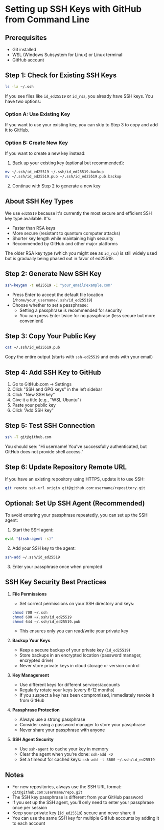 # Setting up SSH Keys with GitHub from Command Line

## Prerequisites
- Git installed
- WSL (Windows Subsystem for Linux) or Linux terminal
- GitHub account

## Step 1: Check for Existing SSH Keys
```bash
ls -la ~/.ssh
```
If you see files like `id_ed25519` or `id_rsa`, you already have SSH keys. You have two options:

### Option A: Use Existing Key
If you want to use your existing key, you can skip to Step 3 to copy and add it to GitHub.

### Option B: Create New Key
If you want to create a new key instead:
1. Back up your existing key (optional but recommended):
```bash
mv ~/.ssh/id_ed25519 ~/.ssh/id_ed25519.backup
mv ~/.ssh/id_ed25519.pub ~/.ssh/id_ed25519.pub.backup
```
2. Continue with Step 2 to generate a new key

## About SSH Key Types
We use `ed25519` because it's currently the most secure and efficient SSH key type available. It's:
- Faster than RSA keys
- More secure (resistant to quantum computer attacks)
- Shorter key length while maintaining high security
- Recommended by GitHub and other major platforms

The older RSA key type (which you might see as `id_rsa`) is still widely used but is gradually being phased out in favor of ed25519.

## Step 2: Generate New SSH Key
```bash
ssh-keygen -t ed25519 -C "your_email@example.com"
```
- Press Enter to accept the default file location (`/home/your_username/.ssh/id_ed25519`)
- Choose whether to set a passphrase:
  - Setting a passphrase is recommended for security
  - You can press Enter twice for no passphrase (less secure but more convenient)

## Step 3: Copy Your Public Key
```bash
cat ~/.ssh/id_ed25519.pub
```
Copy the entire output (starts with `ssh-ed25519` and ends with your email)

## Step 4: Add SSH Key to GitHub
1. Go to GitHub.com → Settings
2. Click "SSH and GPG keys" in the left sidebar
3. Click "New SSH key"
4. Give it a title (e.g., "WSL Ubuntu")
5. Paste your public key
6. Click "Add SSH key"

## Step 5: Test SSH Connection
```bash
ssh -T git@github.com
```
You should see: "Hi username! You've successfully authenticated, but GitHub does not provide shell access."

## Step 6: Update Repository Remote URL
If you have an existing repository using HTTPS, update it to use SSH:
```bash
git remote set-url origin git@github.com:username/repository.git
```

## Optional: Set Up SSH Agent (Recommended)
To avoid entering your passphrase repeatedly, you can set up the SSH agent:

1. Start the SSH agent:
```bash
eval "$(ssh-agent -s)"
```

2. Add your SSH key to the agent:
```bash
ssh-add ~/.ssh/id_ed25519
```

3. Enter your passphrase once when prompted

## SSH Key Security Best Practices
1. **File Permissions**
   - Set correct permissions on your SSH directory and keys:
   ```bash
   chmod 700 ~/.ssh
   chmod 600 ~/.ssh/id_ed25519
   chmod 644 ~/.ssh/id_ed25519.pub
   ```
   - This ensures only you can read/write your private key

2. **Backup Your Keys**
   - Keep a secure backup of your private key (`id_ed25519`)
   - Store backups in an encrypted location (password manager, encrypted drive)
   - Never store private keys in cloud storage or version control

3. **Key Management**
   - Use different keys for different services/accounts
   - Regularly rotate your keys (every 6-12 months)
   - If you suspect a key has been compromised, immediately revoke it from GitHub

4. **Passphrase Protection**
   - Always use a strong passphrase
   - Consider using a password manager to store your passphrase
   - Never share your passphrase with anyone

5. **SSH Agent Security**
   - Use `ssh-agent` to cache your key in memory
   - Clear the agent when you're done: `ssh-add -D`
   - Set a timeout for cached keys: `ssh-add -t 3600 ~/.ssh/id_ed25519`

## Notes
- For new repositories, always use the SSH URL format: `git@github.com:username/repo.git`
- The SSH key passphrase is different from your GitHub password
- If you set up the SSH agent, you'll only need to enter your passphrase once per session
- Keep your private key (`id_ed25519`) secure and never share it
- You can use the same SSH key for multiple GitHub accounts by adding it to each account 